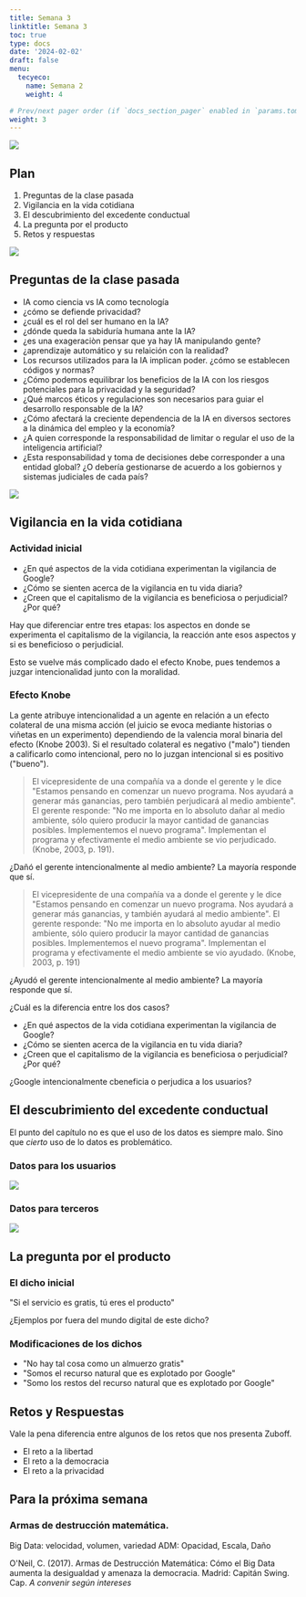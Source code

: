 ```yaml
---
title: Semana 3
linktitle: Semana 3
toc: true
type: docs
date: '2024-02-02'
draft: false
menu:
  tecyeco:
    name: Semana 2
    weight: 4

# Prev/next pager order (if `docs_section_pager` enabled in `params.toml`)
weight: 3
---
```



![](/courses/hfc/_index_files/borde.jpg)

## Plan
1. Preguntas de la clase pasada
1. Vigilancia en la vida cotidiana
1. El descubrimiento del excedente conductual 
1. La pregunta por el producto
1. Retos y respuestas


![](/courses/hfc/_index_files/borde.jpg)


## Preguntas de la clase pasada

- IA como ciencia vs IA como tecnología
- ¿cómo se defiende privacidad?
- ¿cuál es el rol del ser humano en la IA?
- ¿dónde queda la sabiduría humana ante la IA?
- ¿es una exageraciòn pensar que ya hay IA manipulando gente?
- ¿aprendizaje automático y su relaición con la realidad?
- Los recursos utilizados para la IA implican poder. ¿cómo se establecen códigos y normas? 
- ¿Cómo podemos equilibrar los beneficios de la IA con los riesgos potenciales para la privacidad y la
seguridad?
- ¿Qué marcos éticos y regulaciones son necesarios para guiar el desarrollo responsable de la IA?
- ¿Cómo afectará la creciente dependencia de la IA en diversos sectores a la dinámica del empleo y
la economía?
- ¿A quien corresponde la responsabilidad de limitar o regular el uso de la
inteligencia artificial?
- ¿Esta responsabilidad y toma de decisiones debe corresponder a una entidad
global? ¿O debería gestionarse de acuerdo a los gobiernos y sistemas
judiciales de cada país?

![](/courses/hfc/_index_files/borde.jpg)


## Vigilancia en la vida cotidiana


### Actividad inicial

- ¿En qué aspectos de la vida cotidiana experimentan la vigilancia de Google?
- ¿Cómo se sienten acerca de la vigilancia en tu vida diaria?
- ¿Creen que el capitalismo de la vigilancia es beneficiosa o perjudicial? ¿Por qué?


Hay que diferenciar entre tres etapas: los aspectos en donde se experimenta el capitalismo de la vigilancia, la reacción ante esos aspectos y si es beneficioso o perjudicial.

Esto se vuelve más complicado dado el efecto Knobe, pues tendemos a juzgar intencionalidad junto con la moralidad.

### Efecto Knobe

La gente atribuye intencionalidad a un agente en relación a un efecto colateral de una misma acción (el juicio se evoca mediante historias o viñetas en un experimento) dependiendo de la valencia moral binaria del efecto (Knobe 2003). Si el resultado colateral es negativo ("malo") tienden a calificarlo como intencional, pero no lo juzgan intencional si es positivo ("bueno"). 




> El vicepresidente de una compañía va a donde el gerente y le dice "Estamos pensando en comenzar un nuevo programa. Nos ayudará a generar más ganancias, pero también perjudicará al medio ambiente". El gerente responde: "No me importa en lo absoluto dañar al medio ambiente, sólo quiero producir la mayor cantidad de ganancias posibles. Implementemos el nuevo programa". Implementan el programa y efectivamente el medio ambiente se vio perjudicado. (Knobe, 2003, p. 191).

¿Dañó el gerente intencionalmente al medio ambiente? La mayoría responde que sí. 


> El vicepresidente de una compañía va a donde el gerente y le dice "Estamos pensando en comenzar un nuevo programa. Nos ayudará a generar más ganancias, y también ayudará al medio ambiente". El gerente responde: "No me importa en lo absoluto ayudar al medio ambiente, sólo quiero producir la mayor cantidad de ganancias posibles. Implementemos el nuevo programa". Implementan el programa y efectivamente el medio ambiente se vio ayudado. (Knobe, 2003, p. 191)

¿Ayudó el gerente intencionalmente al medio ambiente? La mayoría responde que sí. 

¿Cuál es la diferencia entre los dos casos?



- ¿En qué aspectos de la vida cotidiana experimentan la vigilancia de Google?
- ¿Cómo se sienten acerca de la vigilancia en tu vida diaria?
- ¿Creen que el capitalismo de la vigilancia es beneficiosa o perjudicial? ¿Por qué?

¿Google intencionalmente cbeneficia o perjudica a los usuarios?


## El descubrimiento del excedente conductual


El punto del capítulo no es que el uso de los datos es siempre malo. Sino que *cierto* uso de lo datos es problemático. 


### Datos para los usuarios 


![](/courses/tecyeco/img/19.png)



### Datos para terceros


![](/courses/tecyeco/img/18.png)



## La pregunta por el producto

### El dicho inicial

"Si el servicio es gratis, tú eres el producto"

¿Ejemplos por fuera del mundo digital de este dicho?

### Modificaciones de los dichos
- "No hay tal cosa como un almuerzo gratis"
- "Somos el recurso natural que es explotado por Google"
- "Somo los restos del recurso natural que es explotado por Google"


## Retos y Respuestas

Vale la pena diferencia entre algunos de los retos que nos presenta Zuboff.

- El reto a la libertad
- El reto a la democracia
- El reto a la privacidad 



## Para la próxima semana

### Armas de destrucción matemática. 

Big Data: velocidad, volumen, variedad
ADM: Opacidad, Escala, Daño

O'Neil, C. (2017). Armas de Destrucción Matemática: Cómo el Big Data aumenta la desigualdad y amenaza la democracia. Madrid: Capitán Swing. Cap. *A convenir según intereses*